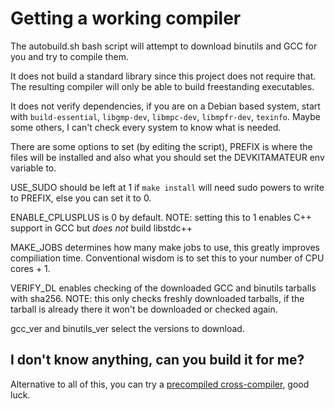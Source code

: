 # Getting a working compiler

The autobuild.sh bash script will attempt to download binutils and GCC for you and try to compile them.

It does not build a standard library since this project does not require that. The resulting compiler will only be able to build freestanding executables.

It does not verify dependencies, if you are on a Debian based system, start with `build-essential`, `libgmp-dev`, `libmpc-dev`, `libmpfr-dev`, `texinfo`. Maybe some others, I can't check every system to know what is needed.

There are some options to set (by editing the script), PREFIX is where the files will be installed and also what you should set the DEVKITAMATEUR env variable to.

USE\_SUDO should be left at 1 if `make install` will need sudo powers to write to PREFIX, else you can set it to 0.

ENABLE\_CPLUSPLUS is 0 by default. NOTE: setting this to 1 enables C++ support in GCC but *does not* build libstdc++

MAKE\_JOBS determines how many make jobs to use, this greatly improves compiliation time. Conventional wisdom is to set this to your number of CPU cores + 1.

VERIFY\_DL enables checking of the downloaded GCC and binutils tarballs with sha256. NOTE: this only checks freshly downloaded tarballs, if the tarball is already there it won't be downloaded or checked again.

gcc\_ver and binutils\_ver select the versions to download.

## I don't know anything, can you build it for me?

Alternative to all of this, you can try a [precompiled cross-compiler](http://gh.andrewtech.net/assets/static/ppc-cross.tar.7z), good luck.

